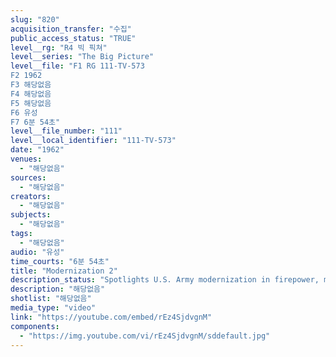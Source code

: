 ```yaml
---
slug: "820"
acquisition_transfer: "수집"
public_access_status: "TRUE"
level__rg: "R4 빅 픽쳐"
level__series: "The Big Picture"
level__file: "F1 RG 111-TV-573
F2 1962
F3 해당없음
F4 해당없음
F5 해당없음
F6 유성
F7 6분 54초"
level__file_number: "111"
level__local_identifier: "111-TV-573"
date: "1962"
venues: 
  - "해당없음"
sources: 
  - "해당없음"
creators: 
  - "해당없음"
subjects: 
  - "해당없음"
tags: 
  - "해당없음"
audio: "유성"
time_courts: "6분 54초"
title: "Modernization 2"
description_status: "Spotlights U.S. Army modernization in firepower, mobility and communications and previews research and development items of the future."
description: "해당없음"
shotlist: "해당없음"
media_type: "video"
link: "https://youtube.com/embed/rEz4SjdvgnM"
components: 
  - "https://img.youtube.com/vi/rEz4SjdvgnM/sddefault.jpg"
---
```

